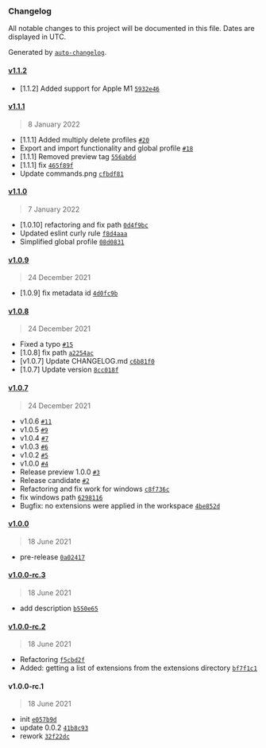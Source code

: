 ### Changelog

All notable changes to this project will be documented in this file. Dates are displayed in UTC.

Generated by [`auto-changelog`](https://github.com/CookPete/auto-changelog).

#### [v1.1.2](https://github.com/evald24/vscode-extensions-profiles/compare/v1.1.1...v1.1.2)

- [1.1.2] Added support for Apple M1 [`5932e46`](https://github.com/evald24/vscode-extensions-profiles/commit/5932e4607d41105e66e0c597db883cc1ba208bfc)

#### [v1.1.1](https://github.com/evald24/vscode-extensions-profiles/compare/v1.1.0...v1.1.1)

> 8 January 2022

- [1.1.1] Added multiply delete profiles [`#20`](https://github.com/evald24/vscode-extensions-profiles/pull/20)
- Export and import functionality and global profile [`#18`](https://github.com/evald24/vscode-extensions-profiles/pull/18)
- [1.1.1] Removed preview tag [`556ab6d`](https://github.com/evald24/vscode-extensions-profiles/commit/556ab6d2b99c708ede99fb54184c69e2f199327f)
- [1.1.1] fix [`465f89f`](https://github.com/evald24/vscode-extensions-profiles/commit/465f89fe1d61c984b1da2a74b8a00b7f888e4bcb)
- Update commands.png [`cfbdf81`](https://github.com/evald24/vscode-extensions-profiles/commit/cfbdf81df14d4e78402e3b4bcabc699bfdb9c69a)

#### [v1.1.0](https://github.com/evald24/vscode-extensions-profiles/compare/v1.0.9...v1.1.0)

> 7 January 2022

- [1.0.10] refactoring and fix path [`0d4f9bc`](https://github.com/evald24/vscode-extensions-profiles/commit/0d4f9bcd25295cc0474123c20deb16e63242d03e)
- Updated eslint curly rule [`f8d4aaa`](https://github.com/evald24/vscode-extensions-profiles/commit/f8d4aaa74197851b58b291da178378a4caaa28a9)
- Simplified global profile [`08d0831`](https://github.com/evald24/vscode-extensions-profiles/commit/08d0831b39f334eb7f93332b1f1402dcf0f14ef1)

#### [v1.0.9](https://github.com/evald24/vscode-extensions-profiles/compare/v1.0.8...v1.0.9)

> 24 December 2021

- [1.0.9] fix metadata id [`4d0fc9b`](https://github.com/evald24/vscode-extensions-profiles/commit/4d0fc9bde67a16b29f0a042a8b4a8a41563580c8)

#### [v1.0.8](https://github.com/evald24/vscode-extensions-profiles/compare/v1.0.7...v1.0.8)

> 24 December 2021

- Fixed a typo [`#15`](https://github.com/evald24/vscode-extensions-profiles/pull/15)
- [1.0.8] fix path [`a2254ac`](https://github.com/evald24/vscode-extensions-profiles/commit/a2254ace3f32c4275b8b77a4f5f306ed34c3b2f5)
- [v1.0.7] Update CHANGELOG.md [`c6b81f0`](https://github.com/evald24/vscode-extensions-profiles/commit/c6b81f02186539fa6c46b250ca4368a4f641e97c)
- [1.0.7] Update version [`8cc018f`](https://github.com/evald24/vscode-extensions-profiles/commit/8cc018faff9ccd1d7e9a9b6eb972dfe0f6115ae7)

#### [v1.0.7](https://github.com/evald24/vscode-extensions-profiles/compare/v1.0.0...v1.0.7)

> 24 December 2021

- v1.0.6 [`#11`](https://github.com/evald24/vscode-extensions-profiles/pull/11)
- v1.0.5 [`#9`](https://github.com/evald24/vscode-extensions-profiles/pull/9)
- v1.0.4 [`#7`](https://github.com/evald24/vscode-extensions-profiles/pull/7)
- v1.0.3 [`#6`](https://github.com/evald24/vscode-extensions-profiles/pull/6)
- v1.0.2 [`#5`](https://github.com/evald24/vscode-extensions-profiles/pull/5)
- v1.0.0 [`#4`](https://github.com/evald24/vscode-extensions-profiles/pull/4)
- Release preview 1.0.0 [`#3`](https://github.com/evald24/vscode-extensions-profiles/pull/3)
- Release candidate [`#2`](https://github.com/evald24/vscode-extensions-profiles/pull/2)
- Refactoring and fix work for windows [`c8f736c`](https://github.com/evald24/vscode-extensions-profiles/commit/c8f736ce223a729b5af7f50de5e33ae722af20f9)
- fix windows path [`6298116`](https://github.com/evald24/vscode-extensions-profiles/commit/629811616dec756dddc56e292c29999ec2ed9989)
- Bugfix: no extensions were applied in the workspace [`4be852d`](https://github.com/evald24/vscode-extensions-profiles/commit/4be852d8fee0082da46855ff8e64de1febf91b2d)

#### [v1.0.0](https://github.com/evald24/vscode-extensions-profiles/compare/v1.0.0-rc.3...v1.0.0)

> 18 June 2021

- pre-release [`0a02417`](https://github.com/evald24/vscode-extensions-profiles/commit/0a02417eaac078e9f5ace50c07d9c9fe743c0c40)

#### [v1.0.0-rc.3](https://github.com/evald24/vscode-extensions-profiles/compare/v1.0.0-rc.2...v1.0.0-rc.3)

> 18 June 2021

- add description [`b550e65`](https://github.com/evald24/vscode-extensions-profiles/commit/b550e65c12144348eef89d750963054c892a9926)

#### [v1.0.0-rc.2](https://github.com/evald24/vscode-extensions-profiles/compare/v1.0.0-rc.1...v1.0.0-rc.2)

> 18 June 2021

- Refactoring [`f5cbd2f`](https://github.com/evald24/vscode-extensions-profiles/commit/f5cbd2f2aceefafe08918565a547445a38d41565)
- Added: getting a list of extensions from the extensions directory [`bf7f1c1`](https://github.com/evald24/vscode-extensions-profiles/commit/bf7f1c1e7b15f00a1d983eae05e462df90f96c79)

#### v1.0.0-rc.1

> 18 June 2021

- init [`e057b9d`](https://github.com/evald24/vscode-extensions-profiles/commit/e057b9d304c271b3dfd0b0ce522c72aec1b18d13)
- update 0.0.2 [`41b8c93`](https://github.com/evald24/vscode-extensions-profiles/commit/41b8c93fe83c99c7090083de6e5bfc85b6893e65)
- rework [`32f22dc`](https://github.com/evald24/vscode-extensions-profiles/commit/32f22dcf0cba9b0ba50c1c194e6c2ec336e0696e)
